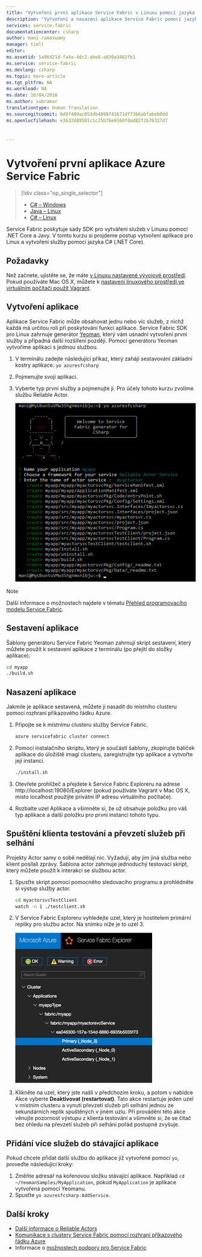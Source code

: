 ```yaml
---
title: "Vytvoření první aplikace Service Fabric v Linuxu pomocí jazyka C# | Dokumentace Microsoftu"
description: "Vytvoření a nasazení aplikace Service Fabric pomocí jazyka C##"
services: service-fabric
documentationcenter: csharp
author: mani-ramaswamy
manager: timlt
editor: 
ms.assetid: 5a96d21d-fa4a-4dc2-abe8-a830a3482fb1
ms.service: service-fabric
ms.devlang: csharp
ms.topic: hero-article
ms.tgt_pltfrm: NA
ms.workload: NA
ms.date: 10/04/2016
ms.author: subramar
translationtype: Human Translation
ms.sourcegitcommit: 6d8f489ac053db4898741671df73b6abfabeb0dd
ms.openlocfilehash: e3632d89501c1c25b76e9160f0ad82f2b76327d7


---
```

# <a name="create-your-first-azure-service-fabric-application"></a>Vytvoření první aplikace Azure Service Fabric
> [!div class="op_single_selector"]
> * [C# – Windows](service-fabric-create-your-first-application-in-visual-studio.md)
> * [Java – Linux](service-fabric-create-your-first-linux-application-with-java.md)
> * [C# – Linux](service-fabric-create-your-first-linux-application-with-csharp.md)
> 
> 

Service Fabric poskytuje sady SDK pro vytváření služeb v Linuxu pomocí .NET Core a Javy. V tomto kurzu si projdeme postup vytvoření aplikace pro Linux a vytvoření služby pomocí jazyka C# (.NET Core).

## <a name="prerequisites"></a>Požadavky
Než začnete, ujistěte se, že máte [v Linuxu nastavené vývojové prostředí](service-fabric-get-started-linux.md). Pokud používáte Mac OS X, můžete k [nastavení linuxového prostředí ve virtuálním počítači použít Vagrant](service-fabric-get-started-mac.md).

## <a name="create-the-application"></a>Vytvoření aplikace
Aplikace Service Fabric může obsahovat jednu nebo víc služeb, z nichž každá má určitou roli při poskytování funkcí aplikace. Service Fabric SDK pro Linux zahrnuje generátor [Yeoman](http://yeoman.io/), který vám usnadní vytvoření první služby a případná další rozšíření později. Pomocí generátoru Yeoman vytvoříme aplikaci s jedinou službou.

1. V terminálu zadejte následující příkaz, který zahájí sestavování základní kostry aplikace: `yo azuresfcsharp`
2. Pojmenujte svoji aplikaci.
3. Vyberte typ první služby a pojmenujte ji. Pro účely tohoto kurzu zvolíme službu Reliable Actor.
   
   ![Generátor Service Fabric Yeoman pro jazyk C##][sf-yeoman]

> [!NOTE]
> Další informace o možnostech najdete v tématu [Přehled programovacího modelu Service Fabric](service-fabric-choose-framework.md).
> 
> 

## <a name="build-the-application"></a>Sestavení aplikace
Šablony generátoru Service Fabric Yeoman zahrnují skript sestavení, který můžete použít k sestavení aplikace z terminálu (po přejití do složky aplikace).

  ```sh
 cd myapp 
 ./build.sh 
  ```

## <a name="deploy-the-application"></a>Nasazení aplikace
Jakmile je aplikace sestavená, můžete ji nasadit do místního clusteru pomocí rozhraní příkazového řádku Azure.

1. Připojte se k místnímu clusteru služby Service Fabric.
   
    ```sh
    azure servicefabric cluster connect
    ```
2. Pomocí instalačního skriptu, který je součástí šablony, zkopírujte balíček aplikace do úložiště imagí clusteru, zaregistrujte typ aplikace a vytvořte její instanci.
   
    ```bash
    ./install.sh
    ```
3. Otevřete prohlížeč a přejdete k Service Fabric Exploreru na adrese http://localhost:19080/Explorer (pokud používáte Vagrant v Mac OS X, místo localhost použijte privátní IP adresu virtuálního počítače).
4. Rozbalte uzel Aplikace a všimněte si, že už obsahuje položku pro váš typ aplikace a další položku pro první instanci tohoto typu.

## <a name="start-the-test-client-and-perform-a-failover"></a>Spuštění klienta testování a převzetí služeb při selhání
Projekty Actor samy o sobě nedělají nic. Vyžadují, aby jim jiná služba nebo klient posílali zprávy. Šablona actor zahrnuje jednoduchý testovací skript, který můžete použít k interakci se službou actor.

1. Spusťte skript pomocí pomocného sledovacího programu a prohlédněte si výstup služby actor.
   
    ```bash
    cd myactorsvcTestClient
    watch -n 1 ./testclient.sh
    ```
2. V Service Fabric Exploreru vyhledejte uzel, který je hostitelem primární repliky pro službu actor. Na snímku níže je to uzel 3.
   
    ![Vyhledání primární repliky v Service Fabric Exploreru][sfx-primary]
3. Klikněte na uzel, který jste našli v předchozím kroku, a potom v nabídce Akce vyberte **Deaktivovat (restartovat)**. Tato akce restartuje jeden uzel v místním clusteru a vynutí převzetí služeb při selhání jednou ze sekundárních replik spuštěných v jiném uzlu. Při provádění této akce věnujte pozornost výstupu z klienta testování a všimněte si, že se čítač bez ohledu na převzetí služeb při selhání pořád postupně zvyšuje.

## <a name="adding-more-services-to-an-existing-application"></a>Přidání více služeb do stávající aplikace

Pokud chcete přidat další službu do aplikace již vytvořené pomocí `yo`, proveďte následující kroky: 
1. Změňte adresář na kořenovou složku stávající aplikace.  Například `cd ~/YeomanSamples/MyApplication`, pokud `MyApplication` je aplikace vytvořená pomocí Yeomanu.
2. Spusťte `yo azuresfcsharp:AddService`.

## <a name="next-steps"></a>Další kroky
* [Další informace o Reliable Actors](service-fabric-reliable-actors-introduction.md)
* [Komunikace s clustery Service Fabric pomocí rozhraní příkazového řádku Azure](service-fabric-azure-cli.md)
* Informace o [možnostech podpory pro Service Fabric](service-fabric-support.md)

<!-- Images -->
[sf-yeoman]: ./media/service-fabric-create-your-first-linux-application-with-csharp/yeoman-csharp.png
[sfx-primary]: ./media/service-fabric-create-your-first-linux-application-with-csharp/sfx-primary.png



<!--HONumber=Dec16_HO2-->


